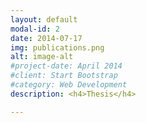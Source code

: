 ```yaml
---
layout: default
modal-id: 2
date: 2014-07-17
img: publications.png
alt: image-alt
#project-date: April 2014
#client: Start Bootstrap
#category: Web Development
description: <h4>Thesis</h4>

---
```

